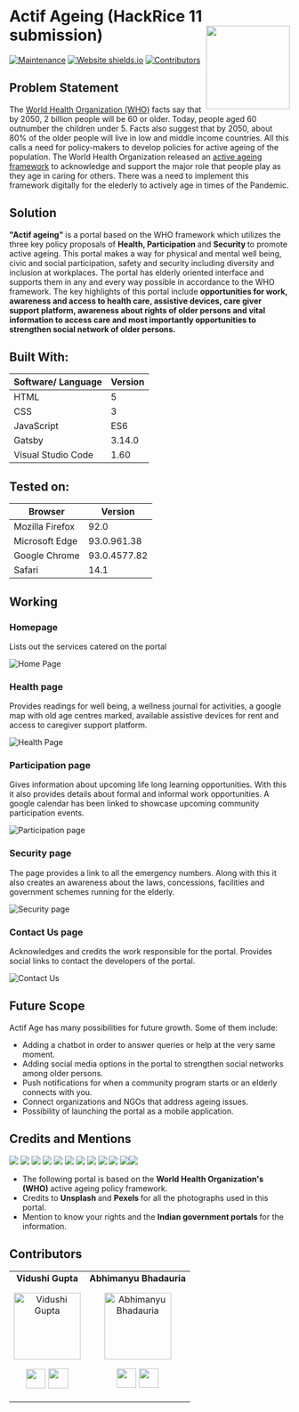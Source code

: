 # Actif Ageing (HackRice 11 submission) <img src=https://github.com/Vidushi-Gupta/Actif-ageing/blob/main/Assets/logo.png width=150 align='right'>

 [![Maintenance](https://img.shields.io/badge/Maintained%3F-yes-green.svg)](https://github.com/Vidushi-Gupta/Actif-ageing/graphs/commit-activity)
 [![Website shields.io](https://img.shields.io/website-up-down-green-red/http/shields.io.svg)](https://vidushi-gupta.github.io/Actif-ageing/)
 [![Contributors](https://img.shields.io/badge/Contributors-2-green.svg)](https://github.com/Vidushi-Gupta/Actif-ageing/graphs/contributors)
 
 ## Problem Statement
 
The [World Health Organization (WHO)](https://www.who.int/health-topics/ageing#tab=tab_1) facts say that by 2050, 2 billion people will be 60 or older. Today, people aged 60 outnumber the children under 5. Facts also suggest that by 2050, about 80% of the older people will live in low and middle income countries. All this calls a need for policy-makers to develop policies for active ageing of the population. The World Health Organization released an [active ageing framework](https://apps.who.int/iris/bitstream/handle/10665/67215/WHO_NMH_NPH_02.8.pdf?sequence=1&isAllowed=y) to acknowledge and support the major role that people play as they age in caring for others. There was a need to implement this framework digitally for the elederly to actively age in times of the Pandemic. 
 
 ## Solution
 
<strong> "Actif ageing" </strong> is a portal based on the WHO framework which utilizes the three key policy proposals of <strong> Health, Participation </strong> and <strong> Security </strong> to promote active ageing. This portal makes a way for physical and mental well being, civic and social participation, safety and security including diversity and inclusion at workplaces. The portal has elderly oriented interface and supports them in any and every way possible in accordance to the WHO framework. The key highlights of this portal include <strong> opportunities for work, awareness and access to health care, assistive devices, care giver support platform, awareness about rights of older persons and vital information to access care and most importantly opportunities to strengthen social network of older persons. </strong>
 
## Built With:
| Software/ Language | Version |
|----------|---------|
| HTML | 5 |
| CSS | 3|
| JavaScript | ES6 |
| Gatsby | 3.14.0 |
| Visual Studio Code | 1.60 |

## Tested on:
| Browser | Version |
|----------|---------|
| Mozilla Firefox | 92.0 |
| Microsoft Edge | 93.0.961.38 |
| Google Chrome | 93.0.4577.82 |
| Safari | 14.1 |

## Working

### Homepage
Lists out the services catered on the portal

![Home Page](https://github.com/Vidushi-Gupta/Actif-ageing/blob/main/Assets/homepage.gif)

### Health page
Provides readings for well being, a wellness journal for activities, a google map with old age centres marked, available assistive devices for rent and access to caregiver support platform.

![Health Page](https://github.com/Vidushi-Gupta/Actif-ageing/blob/main/Assets/health-page.gif)

### Participation page
Gives information about upcoming life long learning opportunities. With this it also provides details about formal and informal work opportunities. A google calendar has been linked to showcase upcoming community participation events.

![Participation page](https://github.com/Vidushi-Gupta/Actif-ageing/blob/main/Assets/participation.gif)

### Security page
The page provides a link to all the emergency numbers. Along with this it also creates an awareness about the laws, concessions, facilities and government schemes running for the elderly. 

![Security page](https://github.com/Vidushi-Gupta/Actif-ageing/blob/main/Assets/security.gif)

### Contact Us page
Acknowledges and credits the work responsible for the portal. Provides social links to contact the developers of the portal.

![Contact Us](https://github.com/Vidushi-Gupta/Actif-ageing/blob/main/Assets/contact-us.gif)

## Future Scope
Actif Age has many possibilities for future growth. Some of them include:

* Adding a chatbot in order to answer queries or help at the very same moment.
* Adding social media options in the portal to strengthen social networks among older persons. 
* Push notifications for when a community program starts or an elderly connects with you.
* Connect organizations and NGOs that address ageing issues.
* Possibility of launching the portal as a mobile application.

## Credits and Mentions 
<img src="https://img.shields.io/badge/HTML5-E34F26?style=for-the-badge&logo=html5&logoColor=white" /> <img src="https://img.shields.io/badge/CSS3-1572B6?style=for-the-badge&logo=css3&logoColor=white" />
<img src="https://img.shields.io/badge/JavaScript-323330?style=for-the-badge&logo=javascript&logoColor=F7DF1E" />
<img src="https://img.shields.io/badge/npm-CB3837?style=for-the-badge&logo=npm&logoColor=white"/>
<img src="https://img.shields.io/badge/Gatsby-663399?style=for-the-badge&logo=gatsby&logoColor=white" />
<img src="https://img.shields.io/badge/Bootstrap-563D7C?style=for-the-badge&logo=bootstrap&logoColor=white" />
<img src="https://img.shields.io/badge/Google_chrome-4285F4?style=for-the-badge&logo=Google-chrome&logoColor=white" />
<img src="https://img.shields.io/badge/Firefox_Browser-FF7139?style=for-the-badge&logo=Firefox-Browser&logoColor=white" />
<img src="https://img.shields.io/badge/Microsoft_Edge-0078D7?style=for-the-badge&logo=Microsoft-edge&logoColor=white" /> 
<img src="https://img.shields.io/badge/Windows-0078D6?style=for-the-badge&logo=windows&logoColor=white" />
<img src="https://img.shields.io/badge/Visual_Studio_Code-0078D4?style=for-the-badge&logo=visual%20studio%20code&logoColor=white" /><img src="https://img.shields.io/badge/Figma-F24E1E?style=for-the-badge&logo=figma&logoColor=white" />

- The following portal is based on the <strong> World Health Organization's (WHO) </strong>active ageing policy framework.
- Credits to <strong> Unsplash </strong> and <strong> Pexels </strong> for all the photographs used in this portal.
- Mention to know your rights and the <strong> Indian government portals </strong> for the information.
## Contributors
<table align="center">
<tr align="center">
<td>
<strong>Vidushi Gupta</strong>
<p align="center">
<img src = "https://i.ibb.co/6tySkqn/Group-5.png"  height="120" alt="Vidushi Gupta">
</p>
<p align="center">
<a href = "https://github.com/Vidushi-Gupta"><img src = "http://www.iconninja.com/files/241/825/211/round-collaboration-social-github-code-circle-network-icon.svg" width="35" height = "35"/></a>
<a href = "https://www.linkedin.com/in/vidushi-gupta07/">
<img src = "http://www.iconninja.com/files/863/607/751/network-linkedin-social-connection-circular-circle-media-icon.svg" width="36" height="36"/>
</a>
</p>
</td>
<td>
<strong>Abhimanyu Bhadauria</strong>
<p align="center">
<img src = "https://i.ibb.co/n1NrGvG/Group-1.png" alt="Abhimanyu Bhadauria" height="120">
</p>
<p align="center">
<a href = "https://github.com/Mnayu"><img src = "http://www.iconninja.com/files/241/825/211/round-collaboration-social-github-code-circle-network-icon.svg" width="35" height = "35"/></a>
<a href = "https://www.linkedin.com/in/abhimanyu2911/">
<img src = "http://www.iconninja.com/files/863/607/751/network-linkedin-social-connection-circular-circle-media-icon.svg" width="35" height="35"/>
</a>
</p>
</td>
</tr>
</table>

 
 
